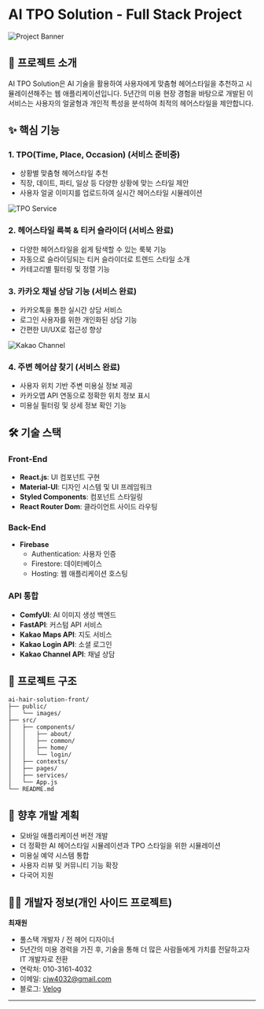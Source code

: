 # AI TPO Solution - Full Stack Project

![Project Banner](https://via.placeholder.com/1200x300?text=AI+Hair+Solution)

## 📱 프로젝트 소개

AI TPO Solution은 AI 기술을 활용하여 사용자에게 맞춤형 헤어스타일을 추천하고 시뮬레이션해주는 웹 애플리케이션입니다. 
5년간의 미용 현장 경험을 바탕으로 개발된 이 서비스는 사용자의 얼굴형과 개인적 특성을 분석하여 최적의 헤어스타일을 제안합니다.

## ✨ 핵심 기능

### 1. TPO(Time, Place, Occasion) (서비스 준비중)
- 상황별 맞춤형 헤어스타일 추천
- 직장, 데이트, 파티, 일상 등 다양한 상황에 맞는 스타일 제안
- 사용자 얼굴 이미지를 업로드하여 실시간 헤어스타일 시뮬레이션

![TPO Service](https://via.placeholder.com/800x400?text=TPO+Service+Screenshot)

### 2. 헤어스타일 룩북 & 티커 슬라이더 (서비스 완료)
- 다양한 헤어스타일을 쉽게 탐색할 수 있는 룩북 기능
- 자동으로 슬라이딩되는 티커 슬라이더로 트렌드 스타일 소개
- 카테고리별 필터링 및 정렬 기능


### 3. 카카오 채널 상담 기능 (서비스 완료)
- 카카오톡을 통한 실시간 상담 서비스
- 로그인 사용자를 위한 개인화된 상담 기능
- 간편한 UI/UX로 접근성 향상

![Kakao Channel](https://via.placeholder.com/800x400?text=Kakao+Channel+Consultation)

### 4. 주변 헤어샵 찾기 (서비스 완료)
- 사용자 위치 기반 주변 미용실 정보 제공
- 카카오맵 API 연동으로 정확한 위치 정보 표시
- 미용실 필터링 및 상세 정보 확인 기능

## 🛠️ 기술 스택

### Front-End
- **React.js**: UI 컴포넌트 구현
- **Material-UI**: 디자인 시스템 및 UI 프레임워크
- **Styled Components**: 컴포넌트 스타일링
- **React Router Dom**: 클라이언트 사이드 라우팅

### Back-End
- **Firebase**
  - Authentication: 사용자 인증
  - Firestore: 데이터베이스
  - Hosting: 웹 애플리케이션 호스팅

### API 통합
- **ComfyUI**: AI 이미지 생성 백엔드
- **FastAPI**: 커스텀 API 서비스
- **Kakao Maps API**: 지도 서비스
- **Kakao Login API**: 소셜 로그인
- **Kakao Channel API**: 채널 상담

## 📂 프로젝트 구조

```
ai-hair-solution-front/
├── public/
│   └── images/
├── src/
│   ├── components/
│   │   ├── about/
│   │   ├── common/
│   │   ├── home/
│   │   └── login/
│   ├── contexts/
│   ├── pages/
│   ├── services/
│   └── App.js
└── README.md
```

## 🔮 향후 개발 계획

- 모바일 애플리케이션 버전 개발
- 더 정확한 AI 헤어스타일 시뮬레이션과 TPO 스타일을 위한 시뮬레이션 
- 미용실 예약 시스템 통합 
- 사용자 리뷰 및 커뮤니티 기능 확장
- 다국어 지원

## 👨‍💻 개발자 정보(개인 사이드 프로젝트)

**최재원**
- 풀스택 개발자 / 전 헤어 디자이너
- 5년간의 미용 경력을 가진 후, 기술을 통해 더 많은 사람들에게 가치를 전달하고자 IT 개발자로 전환
- 연락처: 010-3161-4032
- 이메일: cjw4032@gmail.com
- 블로그: [Velog]((https://velog.io/@cjw4032/posts))


---
